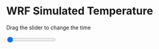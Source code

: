 <h1>WRF Simulated Temperature</h1>
<p>Drag the slider to change the time</p>

<div class="slidecontainer">
<input oninput='setImage(this)' class="slider" type="range" min="0" max="31" value="0" step="1" />
<img id='img'/>
</div>

<script>
var img = document.getElementById('img');
var img_array = ['/assets/images/wrf/t_wrfout_d01_2020-06-21_12:00:00.png',
'/assets/images/wrf/t_wrfout_d01_2020-06-21_13:00:00.png',
'/assets/images/wrf/t_wrfout_d01_2020-06-21_14:00:00.png',
'/assets/images/wrf/t_wrfout_d01_2020-06-21_15:00:00.png',
'/assets/images/wrf/t_wrfout_d01_2020-06-21_16:00:00.png',
'/assets/images/wrf/t_wrfout_d01_2020-06-21_17:00:00.png',
'/assets/images/wrf/t_wrfout_d01_2020-06-21_18:00:00.png',
'/assets/images/wrf/t_wrfout_d01_2020-06-21_19:00:00.png',
'/assets/images/wrf/t_wrfout_d01_2020-06-21_20:00:00.png',
'/assets/images/wrf/t_wrfout_d01_2020-06-21_21:00:00.png',
'/assets/images/wrf/t_wrfout_d01_2020-06-21_22:00:00.png',
'/assets/images/wrf/t_wrfout_d01_2020-06-21_23:00:00.png',
'/assets/images/wrf/t_wrfout_d01_2020-06-22_00:00:00.png',
'/assets/images/wrf/t_wrfout_d01_2020-06-22_01:00:00.png',
'/assets/images/wrf/t_wrfout_d01_2020-06-22_02:00:00.png',
'/assets/images/wrf/t_wrfout_d01_2020-06-22_03:00:00.png',
'/assets/images/wrf/t_wrfout_d01_2020-06-22_04:00:00.png',
'/assets/images/wrf/t_wrfout_d01_2020-06-22_05:00:00.png',
'/assets/images/wrf/t_wrfout_d01_2020-06-22_06:00:00.png',
'/assets/images/wrf/t_wrfout_d01_2020-06-22_07:00:00.png',
'/assets/images/wrf/t_wrfout_d01_2020-06-22_08:00:00.png',
'/assets/images/wrf/t_wrfout_d01_2020-06-22_09:00:00.png',
'/assets/images/wrf/t_wrfout_d01_2020-06-22_10:00:00.png',
'/assets/images/wrf/t_wrfout_d01_2020-06-22_11:00:00.png',
'/assets/images/wrf/t_wrfout_d01_2020-06-22_12:00:00.png',
'/assets/images/wrf/t_wrfout_d01_2020-06-22_13:00:00.png',
'/assets/images/wrf/t_wrfout_d01_2020-06-22_14:00:00.png',
'/assets/images/wrf/t_wrfout_d01_2020-06-22_15:00:00.png',
'/assets/images/wrf/t_wrfout_d01_2020-06-22_16:00:00.png',
'/assets/images/wrf/t_wrfout_d01_2020-06-22_17:00:00.png',
'/assets/images/wrf/t_wrfout_d01_2020-06-22_18:00:00.png',];
function setImage(obj)
{
        var value = obj.value;
        img.src = img_array[value];

}
</script>
